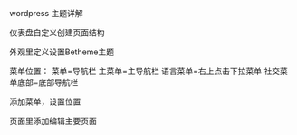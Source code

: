 wordpress 主题详解

仪表盘自定义创建页面结构

外观里定义设置Betheme主题

菜单位置：
菜单=导航栏
主菜单=主导航栏
语言菜单=右上点击下拉菜单
社交菜单底部=底部导航栏

添加菜单，设置位置

页面里添加编辑主要页面
